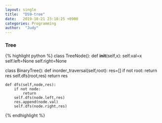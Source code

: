 ```yaml
---
layout: single
title:  "DS9-tree"
date:   2019-10-21 23:18:25 +0900
categories: Programming
author:  "Judy"
---
```


### Tree

{% highlight python %} 
class TreeNode(): 
    def __init__(self,x):
        self.val=x
        self.left=None
        self.right=None
        
class BinaryTree():
    def inorder_traversal(self,root):
        res=[]
        if not root:
            return res
        self.dfs(root,res)
        return res

    def dfs(self,node,res):
        if not node:
            return
        self.dfs(node.left,res)
        res.append(node.val)
        self.dfs(node.right,res)
{% endhighlight %}
